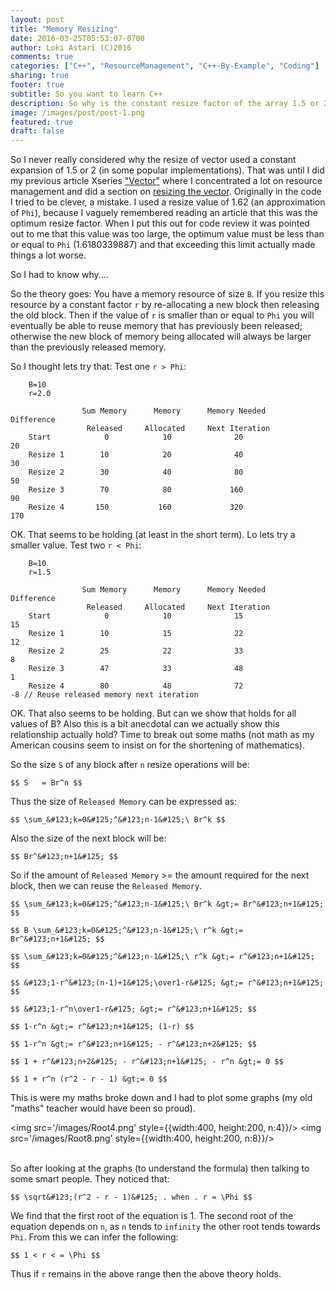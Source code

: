 ```yaml
---
layout: post
title: "Memory Resizing"
date: 2016-03-25T05:53:07-0700
author: Loki Astari (C)2016
comments: true
categories: ["C++", "ResourceManagement", "C++-By-Example", "Coding"]
sharing: true
footer: true
subtitle: So you want to learn C++
description: So why is the constant resize factor of the array 1.5 or 2?
image: /images/post/post-1.png
featured: true
draft: false
---
```


So I never really considered why the resize of vector used a constant expansion of 1.5 or 2 (in some popular implementations). That was until I did my previous article Xseries ["Vector"]({{config.site}}/blog/2016/02/27/vector/) where I concentrated a lot on resource management and did a section on [resizing the vector]({{config.site}}/blog/2016/03/12/vector-resize/). Originally in the code I tried to be clever, a mistake. I used a resize value of 1.62 (an approximation of `Phi`), because I vaguely remembered reading an article that this was the optimum resize factor. When I put this out for code review it was pointed out to me that this value was too large, the optimum value must be less than or equal to `Phi` (1.6180339887) and that exceeding this limit actually made things a lot worse.

So I had to know why....

So the theory goes: You have a memory resource of size `B`. If you resize this resource by a constant factor `r` by re-allocating a new block then releasing the old block. Then if the value of `r` is smaller than or equal to `Phi` you will eventually be able to reuse memory that has previously been released; otherwise the new block of memory being allocated will always be larger than the previously released memory.

<script type="text/javascript" src="https://cdn.mathjax.org/mathjax/latest/MathJax.js?config=TeX-AMS-MML_HTMLorMML,https://lokiastari.com/resource/maths/MathJaxLocal.js"></script>

So I thought lets try that:
Test one `r > Phi`:

```
    B=10
    r=2.0

                Sum Memory      Memory      Memory Needed       Difference
                 Released     Allocated     Next Iteration
    Start            0            10              20                 20
    Resize 1        10            20              40                 30
    Resize 2        30            40              80                 50
    Resize 3        70            80             160                 90
    Resize 4       150           160             320                170
```

OK. That seems to be holding (at least in the short term). Lo lets try a smaller value.
Test two `r < Phi`:

```
    B=10
    r=1.5

                Sum Memory      Memory      Memory Needed       Difference
                 Released     Allocated     Next Iteration
    Start            0            10              15                 15
    Resize 1        10            15              22                 12
    Resize 2        25            22              33                  8
    Resize 3        47            33              48                  1
    Resize 4        80            48              72                 -8 // Reuse released memory next iteration
```

OK. That also seems to be holding. But can we show that holds for all values of B? Also this is a bit anecdotal can we actually show this relationship actually hold? Time to break out some maths (not math as my American cousins seem to insist on for the shortening of mathematics).


So the size `S` of any block after `n` resize operations will be:

```
$$ S   = Br^n $$
```

Thus the size of `Released Memory` can be expressed as:

```
$$ \sum_&#123;k=0&#125;^&#123;n-1&#125;\ Br^k $$
```

Also the size of the next block will be:

```
$$ Br^&#123;n+1&#125; $$
```

So if the amount of `Released Memory` >= the amount required for the next block, then we can reuse the `Released Memory`.

```
$$ \sum_&#123;k=0&#125;^&#123;n-1&#125;\ Br^k &gt;= Br^&#123;n+1&#125; $$

$$ B \sum_&#123;k=0&#125;^&#123;n-1&#125;\ r^k &gt;= Br^&#123;n+1&#125; $$

$$ \sum_&#123;k=0&#125;^&#123;n-1&#125;\ r^k &gt;= r^&#123;n+1&#125; $$

$$ &#123;1-r^&#123;(n-1)+1&#125;\over1-r&#125; &gt;= r^&#123;n+1&#125; $$

$$ &#123;1-r^n\over1-r&#125; &gt;= r^&#123;n+1&#125; $$

$$ 1-r^n &gt;= r^&#123;n+1&#125; (1-r) $$

$$ 1-r^n &gt;= r^&#123;n+1&#125; - r^&#123;n+2&#125; $$

$$ 1 + r^&#123;n+2&#125; - r^&#123;n+1&#125; - r^n &gt;= 0 $$

$$ 1 + r^n (r^2 - r - 1) &gt;= 0 $$
```

This is were my maths broke down and I had to plot some graphs (my old "maths" teacher would have been so proud).<br/>


<img src='/images/Root4.png' style={{width:400, height:200, n:4}}/>
<img src='/images/Root8.png' style={{width:400, height:200, n:8}}/>
<br/><br/>

So after looking at the graphs (to understand the formula) then talking to some smart people.
They noticed that:

```
$$ \sqrt&#123;(r^2 - r - 1)&#125; . when . r = \Phi $$
```


We find that the first root of the equation is 1. The second root of the equation depends on `n`, as `n` tends to `infinity` the other root tends towards `Phi`. From this we can infer the following:

```
$$ 1 < r < = \Phi $$
```

Thus if `r` remains in the above range then the above theory holds.




